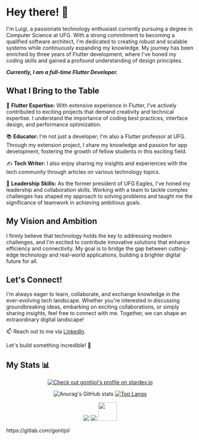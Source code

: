 # Hey there! 👋

I'm Luigi, a passionate technology enthusiast currently pursuing a degree in Computer Science at UFG. With a strong commitment to becoming a qualified software architect, I'm dedicated to creating robust and scalable systems while continuously expanding my knowledge. My journey has been enriched by three years of Flutter development, where I've honed my coding skills and gained a profound understanding of design principles.

**_Currently, I am a full-time Flutter Developer._**

## What I Bring to the Table

📱 **Flutter Expertise:** With extensive experience in Flutter, I've actively contributed to exciting projects that demand creativity and technical expertise. I understand the importance of coding best practices, interface design, and performance optimization.

📚 **Educator:** I'm not just a developer; I'm also a Flutter professor at UFG. Through my extension project, I share my knowledge and passion for app development, fostering the growth of fellow students in this exciting field.

✍️ **Tech Writer:** I also enjoy sharing my insights and experiences with the tech community through articles on various technology topics.

👥 **Leadership Skills:** As the former president of UFG Eagles, I've honed my leadership and collaboration skills. Working with a team to tackle complex challenges has shaped my approach to solving problems and taught me the significance of teamwork in achieving ambitious goals.

## My Vision and Ambition

I firmly believe that technology holds the key to addressing modern challenges, and I'm excited to contribute innovative solutions that enhance efficiency and connectivity. My goal is to bridge the gap between cutting-edge technology and real-world applications, building a brighter digital future for all.

## Let's Connect!

I'm always eager to learn, collaborate, and exchange knowledge in the ever-evolving tech landscape. Whether you're interested in discussing groundbreaking ideas, embarking on exciting collaborations, or simply sharing insights, feel free to connect with me. Together, we can shape an extraordinary digital landscape!

📫 Reach out to me via [LinkedIn](https://www.linkedin.com/in/luigigontijo).

Let's build something incredible! 🚀

## My Stats 📊

<div align="center">
 
 [![Check out gontijol's profile on stardev.io](https://stardev.io/developers/gontijol/badge/languages/locality.svg)](https://stardev.io/developers/gontijol)
 
</div>

 <div align="center">
  
![Anurag's GitHub stats](https://github-readme-stats.vercel.app/api?username=gontijol&show_icons=true&theme=tokyonight)     [![Top Langs](https://github-readme-stats.vercel.app/api/top-langs/?username=gontijol&theme=tokyonight&layout=compact)](https://github.com/anuraghazra/github-readme-stats)

 </div>
  
 <div align="center">
  
[<img src="https://img.shields.io/badge/Luigi Gontijo-%230077B5.svg?&style=for-the-badge&logo=linkedin&logoColor=white" />](https://www.linkedin.com/in/luigigontijo/) [<img src = "https://img.shields.io/badge/Luigi Gontijo-%23E4405F.svg?&style=for-the-badge&logo=instagram&logoColor=white">](https://www.instagram.com/luigicodes/) 
[<img  src = "https://seekvectorlogo.com/wp-content/uploads/2021/12/medium-vector-logo-2021.png?&style=for-the-badge&logo=facebook&logoColor=white" height="50px">](https://medium.com/@luigi.gontijo)

</div>

<div>https://gitlab.com/gontijol</div>

